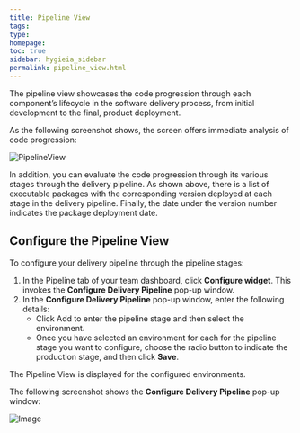 ```yaml
---
title: Pipeline View
tags: 
type: 
homepage: 
toc: true
sidebar: hygieia_sidebar
permalink: pipeline_view.html
---
```


The pipeline view showcases the code progression through each component’s lifecycle in the software delivery process, from initial development to the final, product deployment.

As the following screenshot shows, the screen offers immediate analysis of code progression:

![PipelineView](https://hygieia.github.io/Hygieia/media/images/apiup.png/Hygieia/media/images/Screenshots/pipeline_view.png)

In addition, you can evaluate the code progression through its various stages through the delivery pipeline. As shown above, there is a list of executable packages with the corresponding version deployed at each stage in the delivery pipeline. Finally, the date under the version number indicates the package deployment date.

## Configure the Pipeline View

To configure your delivery pipeline through the pipeline stages:

1. In the Pipeline tab of your team dashboard, click **Configure widget**. This invokes the **Configure Delivery Pipeline** pop-up window. 
2. In the **Configure Delivery Pipeline** pop-up window, enter the following details:
   - Click Add to enter the pipeline stage and then select the environment.
   - Once you have selected an environment for each for the pipeline stage you want to configure, choose the radio button to indicate the production stage, and then click **Save**.

The Pipeline View is displayed for the configured environments.

The following screenshot shows the **Configure Delivery Pipeline** pop-up window:

![Image](https://hygieia.github.io/Hygieia/media/images/apiup.png/Hygieia/media/images/team-pipeline-config.png)
